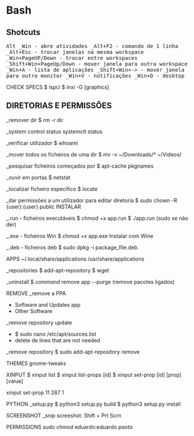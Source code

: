 # Bash

## Shotcuts
<kbd>Alt<kbd>
_Win - abre atividades
_Alt+F2 - comando de 1 linha
_Alt+Esc - trocar janelas na mesma workspace
_Win+PageUP/Down - trocar entre workspaces
_Shift+Win+PageUp/Down - mover janela para outra workspace
_Win+A - lista de aplicações
_Shift+Win+-> - mover janela para outro monitor
_Win+V - notificações
_Win+D - desktop

CHECK SPECS
$ lspci
$ inxi -G [graphics]

## DIRETORIAS E PERMISSÕES
_remover dir
	$ rm -r dir

_system control status
systemctl status

_verificar utilizador
$ whoami

_mover todos os ficheiros de uma dir
	$ mv  -v ~/Downloads/* ~/Videos/

_pesquisar ficheiros começados por
$ apt-cache pkgnames <prefixo>

_ouvir em portas
$ netstat

_localizar ficheiro específico
$ locate <ficheiro>

_dar permissões a um utilizador para editar diretoria
$ sudo chown -R {user}:{user} public
INSTALAR

_.run - ficheiros executáveis
	$ chmod +x app.run
	$ ./app.run (sudo se não der)

_.exe - ficheiros Win
	$ chmod +x app.exe
	Instalar com Wine

_.deb - ficheiros deb
	$ sudo dpkg -i package_file.deb.


APPS
~/.local/share/applications
/usr/share/applications

_repositories
$ add-apt-repository
$ wget

_uninstall
$ *command* remove app --purge (remove pacotes ligados)

REMOVE
_remove a PPA
 - Software and Updates app
 - Other Software

_remove repository update
 - $ sudo nano /etc/apt/sources.list
 - delete de lines that are not needed

_remove repository
 $ sudo add-apt-repository remove


THEMES
gnome-tweaks
 
XINPUT
	$ xinput list
	$ xinput list-props [id]
 	$ xinput set-prop [id] [prop] [value]

xinput set-prop 11 287 1

PYTHON
_setup.py
	$ python3 setup.py build
	$ python3 setup.py install

SCREENSHOT
_snip screeshot: Shift + Prt Scrn

PERMISSIONS
sudo chmod eduardo:eduardo *pasta*